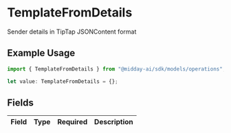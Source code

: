 # TemplateFromDetails

Sender details in TipTap JSONContent format

## Example Usage

```typescript
import { TemplateFromDetails } from "@midday-ai/sdk/models/operations";

let value: TemplateFromDetails = {};
```

## Fields

| Field       | Type        | Required    | Description |
| ----------- | ----------- | ----------- | ----------- |